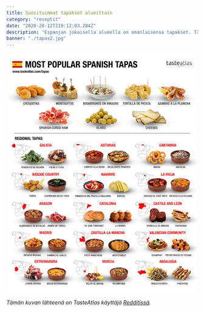 ```yaml
---
title: Suosituimmat tapakset alueittain
category: "reseptit"
date: "2020-28-12T219:12:03.284Z"
description: "Espanjan jokaisella alueella on omanlaisensa tapakset. Tässä suuntaa-antava opas, mitä missäkinpäin Espanjaa kannattaa tilata."
banner: "./tapas2.jpg"
---
```


![Tapas](./tapas.jpg)

*Tämän kuvan lähteenä on TasteAtlas käyttäjä [Redditissä](https://www.reddit.com/r/spain/comments/hadsf2/most_popular_spanish_tapas/).*

